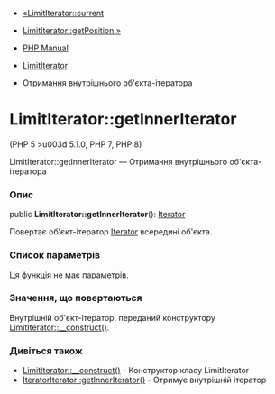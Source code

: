 - [«LimitIterator::current](limititerator.current.md)
- [LimitIterator::getPosition »](limititerator.getposition.md)

- [PHP Manual](index.md)
- [LimitIterator](class.limititerator.md)
- Отримання внутрішнього об'єкта-ітератора

# LimitIterator::getInnerIterator

(PHP 5 \>u003d 5.1.0, PHP 7, PHP 8)

LimitIterator::getInnerIterator — Отримання внутрішнього
об'єкта-ітератора

### Опис

public **LimitIterator::getInnerIterator**():
[Iterator](class.iterator.md)

Повертає об'єкт-ітератор [Iterator](class.iterator.md)
всередині об'єкта.

### Список параметрів

Ця функція не має параметрів.

### Значення, що повертаються

Внутрішній об'єкт-ітератор, переданий конструктору
[LimitIterator::\_\_construct()](limititerator.construct.md).

### Дивіться також

- [LimitIterator::\_\_construct()](limititerator.construct.md) -
Конструктор класу LimitIterator
- [IteratorIterator::getInnerIterator()](iteratoriterator.getinneriterator.md) -
Отримує внутрішній ітератор
